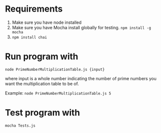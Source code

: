 # Requirements
1. Make sure you have node installed
2. Make sure you have Mocha install globally for testing. `npm install -g mocha`
3. `npm install chai`


# Run program with

`node PrimeNumberMultiplicationTable.js {input}`

where input is a whole number indicating the number of prime numbers you want the multiplication table to be of.

Example: `node PrimeNumberMultiplicationTable.js 5`

# Test program with
`mocha Tests.js`

